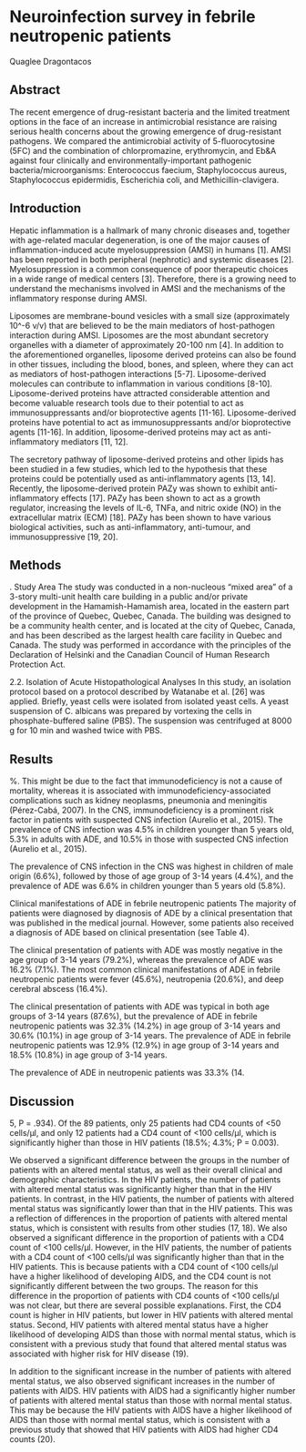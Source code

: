 # Neuroinfection survey in febrile neutropenic patients
Quaglee Dragontacos


## Abstract
The recent emergence of drug-resistant bacteria and the limited treatment options in the face of an increase in antimicrobial resistance are raising serious health concerns about the growing emergence of drug-resistant pathogens. We compared the antimicrobial activity of 5-fluorocytosine (5FC) and the combination of chlorpromazine, erythromycin, and Eb&A against four clinically and environmentally-important pathogenic bacteria/microorganisms: Enterococcus faecium, Staphylococcus aureus, Staphylococcus epidermidis, Escherichia coli, and Methicillin-clavigera.


## Introduction
Hepatic inflammation is a hallmark of many chronic diseases and, together with age-related macular degeneration, is one of the major causes of inflammation-induced acute myelosuppression (AMSI) in humans [1]. AMSI has been reported in both peripheral (nephrotic) and systemic diseases [2]. Myelosuppression is a common consequence of poor therapeutic choices in a wide range of medical centers [3]. Therefore, there is a growing need to understand the mechanisms involved in AMSI and the mechanisms of the inflammatory response during AMSI.

Liposomes are membrane-bound vesicles with a small size (approximately 10^-6 v/v) that are believed to be the main mediators of host-pathogen interaction during AMSI. Liposomes are the most abundant secretory organelles with a diameter of approximately 20-100 nm [4]. In addition to the aforementioned organelles, liposome derived proteins can also be found in other tissues, including the blood, bones, and spleen, where they can act as mediators of host-pathogen interactions [5-7]. Liposome-derived molecules can contribute to inflammation in various conditions [8-10]. Liposome-derived proteins have attracted considerable attention and become valuable research tools due to their potential to act as immunosuppressants and/or bioprotective agents [11-16]. Liposome-derived proteins have potential to act as immunosuppressants and/or bioprotective agents [11-16]. In addition, liposome-derived proteins may act as anti-inflammatory mediators [11, 12].

The secretory pathway of liposome-derived proteins and other lipids has been studied in a few studies, which led to the hypothesis that these proteins could be potentially used as anti-inflammatory agents [13, 14]. Recently, the liposome-derived protein PAZy was shown to exhibit anti-inflammatory effects [17]. PAZy has been shown to act as a growth regulator, increasing the levels of IL-6, TNFa, and nitric oxide (NO) in the extracellular matrix (ECM) [18]. PAZy has been shown to have various biological activities, such as anti-inflammatory, anti-tumour, and immunosuppressive [19, 20].


## Methods
. Study Area
The study was conducted in a non-nucleous “mixed area” of a 3-story multi-unit health care building in a public and/or private development in the Hamamish-Hamamish area, located in the eastern part of the province of Quebec, Quebec, Canada. The building was designed to be a community health center, and is located at the city of Quebec, Canada, and has been described as the largest health care facility in Quebec and Canada. The study was performed in accordance with the principles of the Declaration of Helsinki and the Canadian Council of Human Research Protection Act.

2.2. Isolation of Acute Histopathological Analyses
In this study, an isolation protocol based on a protocol described by Watanabe et al. [26] was applied. Briefly, yeast cells were isolated from isolated yeast cells. A yeast suspension of C. albicans was prepared by vortexing the cells in phosphate-buffered saline (PBS). The suspension was centrifuged at 8000 g for 10 min and washed twice with PBS.


## Results
%. This might be due to the fact that immunodeficiency is not a cause of mortality, whereas it is associated with immunodeficiency-associated complications such as kidney neoplasms, pneumonia and meningitis (Pérez-Cabá, 2007). In the CNS, immunodeficiency is a prominent risk factor in patients with suspected CNS infection (Aurelio et al., 2015). The prevalence of CNS infection was 4.5% in children younger than 5 years old, 5.3% in adults with ADE, and 10.5% in those with suspected CNS infection (Aurelio et al., 2015).

The prevalence of CNS infection in the CNS was highest in children of male origin (6.6%), followed by those of age group of 3-14 years (4.4%), and the prevalence of ADE was 6.6% in children younger than 5 years old (5.8%).

Clinical manifestations of ADE in febrile neutropenic patients
The majority of patients were diagnosed by diagnosis of ADE by a clinical presentation that was published in the medical journal. However, some patients also received a diagnosis of ADE based on clinical presentation (see Table 4).

The clinical presentation of patients with ADE was mostly negative in the age group of 3-14 years (79.2%), whereas the prevalence of ADE was 16.2% (7.1%). The most common clinical manifestations of ADE in febrile neutropenic patients were fever (45.6%), neutropenia (20.6%), and deep cerebral abscess (16.4%).

The clinical presentation of patients with ADE was typical in both age groups of 3-14 years (87.6%), but the prevalence of ADE in febrile neutropenic patients was 32.3% (14.2%) in age group of 3-14 years and 30.6% (10.1%) in age group of 3-14 years. The prevalence of ADE in febrile neutropenic patients was 12.9% (12.9%) in age group of 3-14 years and 18.5% (10.8%) in age group of 3-14 years.

The prevalence of ADE in neutropenic patients was 33.3% (14.


## Discussion
5, P = .934). Of the 89 patients, only 25 patients had CD4 counts of <50 cells/µl, and only 12 patients had a CD4 count of <100 cells/µl, which is significantly higher than those in HIV patients (18.5%; 4.3%; P = 0.003).

We observed a significant difference between the groups in the number of patients with an altered mental status, as well as their overall clinical and demographic characteristics. In the HIV patients, the number of patients with altered mental status was significantly higher than that in the HIV patients. In contrast, in the HIV patients, the number of patients with altered mental status was significantly lower than that in the HIV patients. This was a reflection of differences in the proportion of patients with altered mental status, which is consistent with results from other studies (17, 18). We also observed a significant difference in the proportion of patients with a CD4 count of <100 cells/µl. However, in the HIV patients, the number of patients with a CD4 count of <100 cells/µl was significantly higher than that in the HIV patients. This is because patients with a CD4 count of <100 cells/µl have a higher likelihood of developing AIDS, and the CD4 count is not significantly different between the two groups. The reason for this difference in the proportion of patients with CD4 counts of <100 cells/µl was not clear, but there are several possible explanations. First, the CD4 count is higher in HIV patients, but lower in HIV patients with altered mental status. Second, HIV patients with altered mental status have a higher likelihood of developing AIDS than those with normal mental status, which is consistent with a previous study that found that altered mental status was associated with higher risk for HIV disease (19).

In addition to the significant increase in the number of patients with altered mental status, we also observed significant increases in the number of patients with AIDS. HIV patients with AIDS had a significantly higher number of patients with altered mental status than those with normal mental status. This may be because the HIV patients with AIDS have a higher likelihood of AIDS than those with normal mental status, which is consistent with a previous study that showed that HIV patients with AIDS had higher CD4 counts (20).
